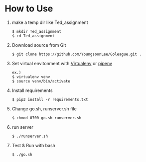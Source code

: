# How to Use
1. make a temp dir like Ted_assignment  
    ```
    $ mkdir Ted_assignment   
    $ cd Ted_assignment
    ```

2. Download source from Git  
    ```
    $ git clone https://github.com/YoungsoonLee/Goleague.git .  
     ```

3. Set virtual envitonment with [Virtualenv](https://virtualenv.pypa.io/en/stable/) or [pipenv](https://github.com/pypa/pipenv)  
    ```
    ex.)  
    $ virtualenv venv  
    $ source venv/bin/activate  
    ```

4. Install requirements
    ```
    $ pip3 install -r requirements.txt
    ```

6. Change go.sh, runserver.sh file
    ```
    $ chmod 0700 go.sh runserver.sh 
    ```

7. run server  
    ```
    $ ./runserver.sh
    ```

8. Test & Run with bash  
    ```
    $ ./go.sh
    ```

